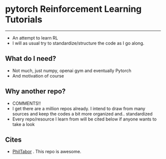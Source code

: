 # pytorch Reinforcement Learning Tutorials
 -----

- An attempt to learn RL
- I will as usual try to standardize/structure the code as I go along.

## What do I need?
- Not much, just numpy, openai gym and eventually Pytorch
- And motivation of course

## Why another repo?

- COMMENTS!!
- I get there are a million repos already. I intend to draw from many sources and keep the codes a bit more organized and.. standardized
- Every repo/resource I learn from will be cited below if anyone wants to take a look

## Cites

- [PhilTabor](https://github.com/philtabor/Youtube-Code-Repository/tree/master/ReinforcementLearning/) . This repo is awesome. 

